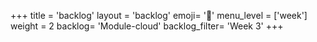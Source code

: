 +++
title = 'backlog'
layout = 'backlog'
emoji= '📝'
menu_level = ['week']
weight = 2
backlog= 'Module-cloud'
backlog_filter= 'Week 3'
+++


